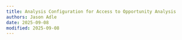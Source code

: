 ```yaml
---
title: Analysis Configuration for Access to Opportunity Analysis
authors: Jason Adle
date: 2025-09-08
modified: 2025-09-08
---
```

